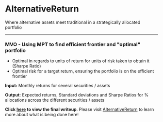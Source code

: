 # AlternativeReturn
Where alternative assets meet traditional in a strategically allocated portfolio

---
### MVO - Using MPT to find efficient frontier and "optimal" portfolio

+ Optimal in regards to units of return for units of risk taken to obtain it (Sharpe Ratio)
+ Optimal risk for a target return, ensuring the portfolio is on the efficient frontier

__Input:__ Monthly returns for several securities / assets

__Output:__ Expected returns, Standard deviations and Sharpe Ratios for % allocations across the different securities / assets
 
__Click [here](https://mw572.github.io/AlternativeReturn/ar_mvo_writeup.html) to view the final writeup__. Please visit [AlternativeReturn](www.alternativereturn.com) to learn more about what is being done here!
